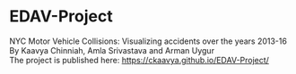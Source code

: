 # EDAV-Project

NYC Motor Vehicle Collisions: Visualizing accidents over the years 2013-16<br>
By Kaavya Chinniah, Amla Srivastava and Arman Uygur<br>
The project is published here: https://ckaavya.github.io/EDAV-Project/
